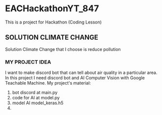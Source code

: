 # EACHackathonYT_847
This is a project for Hackathon (Coding Lesson)

## SOLUTION CLIMATE CHANGE
Solution Climate Change that I choose is reduce pollution

### MY PROJECT IDEA
I want to make discord bot that can tell about air quality in a particular area. In this project I need discord bot and AI Computer Vision with Google Teachable Machine. My project's material:
1. bot discord at main.py
2. code for AI at model.py
3. model AI model_keras.h5
4. 
